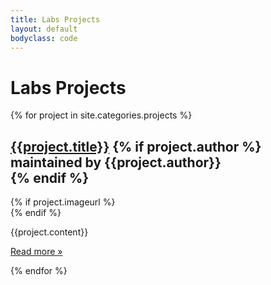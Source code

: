 ```yaml
---
title: Labs Projects
layout: default
bodyclass: code
---
```


# Labs Projects

<div class="projects">
  {% for project in site.categories.projects %}
    <div class="record" data-featured="{{project.featured}}" data-helpwanted="{{project.helpwanted}}" data-language="{{project.language | jsonify}}" data-type="{{project.type | jsonify}}" data-tags="{{project.tags | jsonify}}">
      <h2>
        <a href="{{project.url | replace:'index.html',''}}">{{project.title}}</a>
        {% if project.author %}
        <div class="author">maintained by {{project.author}}</div>
        {% endif %}
      </h2>
      {% if project.imageurl %}
        <div class="image" data-src="{{project.imageurl}}" data-alt="{{project.title}}"></div>
      {% endif %}
      <div class="rhs">
        <p class="description">
          {{project.content}}
        </p>
      </div>
      <p class="readmore">
        <a href="{{project.url | replace:'index.html',''}}">Read more &raquo;</a>
      </p>
    </div>
    <div style="clear: both;"></div>
  {% endfor %}
</div>


<script type="text/javascript" src="../js/isotope.pkgd.js"></script>
<script type="text/javascript" src="../js/imagesloaded.pkgd.js"></script>
<script type="text/javascript">
jQuery(document).ready(function($) {
  var $container = $('.projects');
  
  $container.find('.readmore').each(function() {
    // Find the current project's detail URL
    var url = $('a', this).attr('href');
    var $record = $(this).hide().parent();
    $record.addClass('expand');

    // Mouse over the record container
    $record.hover(function() {
      var $record = $(this);
      if (!$record.hasClass('loaded')) {
        // Load and display it on hover
        $.get(url, function(data) {
          $record.find('.rhs').html(
            $(data).find('.record .rhs').html());
          $record.addClass('loaded');
        });
      }
    });
  });

  // Load the image
  $container.find('div.image').each(function() {
    var t = $(this);
    t.append('<img src="' + 
      t.attr('data-src') + '" alt="' +
      t.attr('data-alt') + '" />');
  });

  // Create Isotope grid view
  $container.isotope({
    itemSelector: '.record',
    layoutMode: 'masonry'
  });

});
</script>

